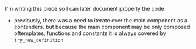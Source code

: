 I'm writing this piece so I can later document properly the code

* previously, there was a need to iterate over the main component as a contenders. but because the main component may be only composed oftemplates, functions and constants it is always covered by `try_new_definition`
